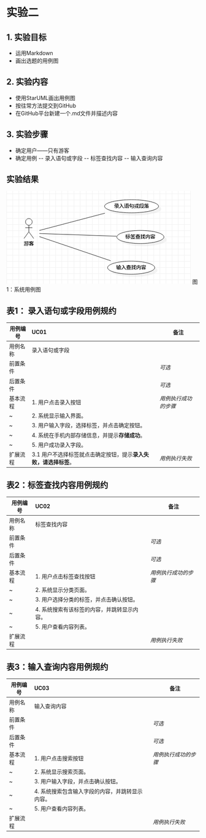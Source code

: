 # 实验二

## 1. 实验目标
- 运用Markdown
- 画出选题的用例图

## 2. 实验内容
- 使用StarUML画出用例图
- 按往常方法提交到GitHub
- 在GitHub平台新建一个.md文件并描述内容
## 3. 实验步骤
- 确定用户——只有游客
- 确定用例
-- 录入语句或字段
-- 标签查找内容
-- 输入查询内容

## 实验结果

![用例图](./Pic20.jpg)  图1：系统用例图


## 表1：  录入语句或字段用例规约

用例编号  | UC01 | 备注  
-|:-|-  
用例名称  | 录入语句或字段  |   
前置条件  |     | *可选*   
后置条件  |     | *可选*   
基本流程  | 1. 用户点击录入按钮   |*用例执行成功的步骤*    
~| 2. 系统显示输入界面。 |   
~| 3. 用户输入字段，选择标签，并点击确定按钮。 |   
~| 4. 系统在手机内部存储信息，并提示**存储成功**。 |   
~| 5. 用户成功录入字段。|  
扩展流程  | 3.1 用户不选择标签就点击确定按钮，提示**录入失败，请选择标签**。  |*用例执行失败*    

## 表2：标签查找内容用例规约
用例编号  | UC02 | 备注  
-|:-|-  
用例名称  | 标签查找内容  |   
前置条件  |     | *可选*   
后置条件  |  | *可选*   
基本流程  | 1. 用户点击标签查找按钮   |*用例执行成功的步骤*    
~| 2. 系统显示分类页面。 |   
~| 3. 用户选择分类的标签，并点击确认按钮。 |   
~| 4. 系统搜索有该标签的内容，并跳转显示内容。 |   
~| 5. 用户查看内容列表。|  
扩展流程  |   |*用例执行失败*    

## 表3：输入查询内容用例规约
用例编号  | UC03 | 备注  
-|:-|-  
用例名称  | 输入查询内容  |   
前置条件  |     | *可选*   
后置条件  |  | *可选*   
基本流程  | 1. 用户点击搜索按钮   |*用例执行成功的步骤*    
~| 2. 系统显示搜索页面。 |   
~| 3. 用户输入字段，并点击确认按钮。 |   
~| 4. 系统搜索包含输入字段的内容，并跳转显示内容。 |   
~| 5. 用户查看内容列表。|  
扩展流程  |   |*用例执行失败*    
